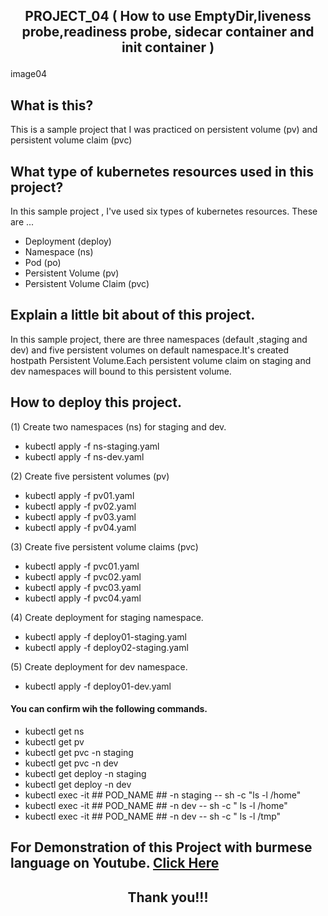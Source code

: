 ## <p align="center"> PROJECT_04 ( How to use EmptyDir,liveness probe,readiness probe, sidecar container and init container ) </p>

image04

## What is this?
This is a sample project that I was practiced on persistent volume (pv) and persistent volume claim (pvc)

## What type of kubernetes resources used in this project?
In this sample project , I've used six types of kubernetes resources. These are  ...
- Deployment (deploy)
- Namespace (ns)
- Pod (po)
- Persistent Volume (pv)
- Persistent Volume Claim (pvc)

## Explain a little bit about of this project.
In this sample project, there are three namespaces (default ,staging and dev) and five persistent volumes on default namespace.It's created hostpath Persistent Volume.Each persistent volume claim on staging and dev namespaces will bound to this persistent volume.

## How to deploy this project.
(1) Create two namespaces (ns) for staging and dev.
- kubectl apply -f ns-staging.yaml
- kubectl apply -f ns-dev.yaml

(2) Create five persistent volumes (pv)
- kubectl apply -f pv01.yaml
- kubectl apply -f pv02.yaml
- kubectl apply -f pv03.yaml
- kubectl apply -f pv04.yaml

(3) Create five persistent volume claims (pvc)
- kubectl apply -f pvc01.yaml
- kubectl apply -f pvc02.yaml
- kubectl apply -f pvc03.yaml
- kubectl apply -f pvc04.yaml

(4) Create deployment for staging namespace.
- kubectl apply -f deploy01-staging.yaml
- kubectl apply -f deploy02-staging.yaml

(5) Create deployment for dev namespace.
- kubectl apply -f deploy01-dev.yaml

#### You can confirm wih the following commands.
- kubectl get ns
- kubectl get pv
- kubectl get pvc -n staging
- kubectl get pvc -n dev
- kubectl get deploy -n staging
- kubectl get deploy -n dev
- kubectl exec -it ## POD_NAME ## -n staging -- sh -c "ls -l /home"
- kubectl exec -it ## POD_NAME ## -n dev -- sh -c " ls -l /home"
- kubectl exec -it ## POD_NAME ## -n dev -- sh -c " ls -l /tmp"

##  For Demonstration of this Project with burmese language on Youtube. <a href="YOUTUBE_LINK">Click Here</a>

## <p align="center">  Thank you!!! </p>
